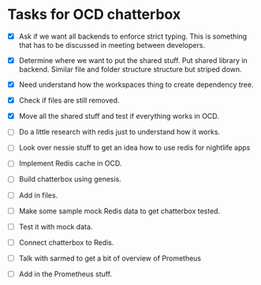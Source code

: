 # Tasks for OCD chatterbox

-  [X] Ask if we want all backends to enforce strict typing. This is something that has to be discussed in meeting between developers.
-  [X] Determine where we want to put the shared stuff. Put shared library in backend.  Similar file
and folder structure structure but striped down.
-  [X] Need understand how the workspaces thing to create dependency tree.
- [X] Check if files are still removed.
-  [X] Move all the shared stuff and test if everything works in OCD.
-  [ ] Do a little research with redis just to understand how it works.
-  [ ] Look over nessie stuff to get an idea how to use redis for nightlife apps
-  [ ] Implement Redis cache in OCD.
-  [ ] Build chatterbox using genesis.
-  [ ] Add in files.
-  [ ] Make some sample mock Redis data to get chatterbox tested.
-  [ ] Test it with mock data.
-  [ ] Connect chatterbox to Redis. 
-  [ ] Talk with sarmed to get a bit of overview of Prometheus
-  [ ] Add in the Prometheus stuff.

